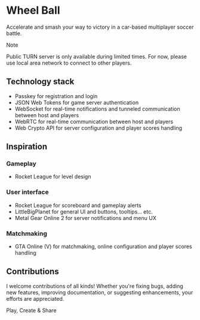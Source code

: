 # Wheel Ball

Accelerate and smash your way to victory in a car-based multiplayer soccer
battle.

> [!NOTE]
> Public TURN server is only available during limited times. For now, please use
> local area network to connect to other players.

## Technology stack

- Passkey for registration and login
- JSON Web Tokens for game server authentication
- WebSocket for real-time notifications and tunneled communication between host
  and players
- WebRTC for real-time communication between host and players
- Web Crypto API for server configuration and player scores handling

## Inspiration

### Gameplay

- Rocket League for level design

### User interface

- Rocket League for scoreboard and gameplay alerts
- LittleBigPlanet for general UI and buttons, tooltips... etc.
- Metal Gear Online 2 for server notifications and menu UX

### Matchmaking

- GTA Online (V) for matchmaking, online configuration and player scores
  handling

## Contributions

I welcome contributions of all kinds! Whether you're fixing bugs, adding new
features, improving documentation, or suggesting enhancements, your efforts are
appreciated.

Play, Create & Share

